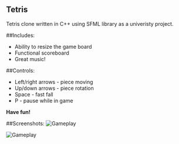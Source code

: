 ## Tetris

Tetris clone written in C++ using SFML library as a univeristy project.

##Includes:
* Ability to resize the game board
* Functional scoreboard
* Great music!

##Controls:
* Left/right arrows - piece moving
* Up/down arrows - piece rotation
* Space - fast fall
* P - pause while in game

**Have fun!**

##Screenshots:
![Gameplay](https://i.imgur.com/xzO68aH.png)

![Gameplay](https://i.imgur.com/MpsTnz4.png)